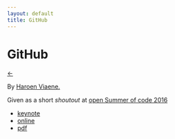 ```yaml
---
layout: default
title: GitHub
---
```


# GitHub

[←](../..)

By [Haroen Viaene.](https://haroen.me)

Given as a short _shoutout_ at [open Summer of code 2016](http://2016.summerofcode.be)

- [keynote](github.key)
- [online](online)
- [pdf](github.pdf)
  <!-- * [recording](stream.mp4) -->

